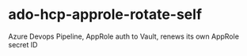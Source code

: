 # ado-hcp-approle-rotate-self
Azure Devops Pipeline, AppRole auth to Vault, renews its own AppRole secret ID
